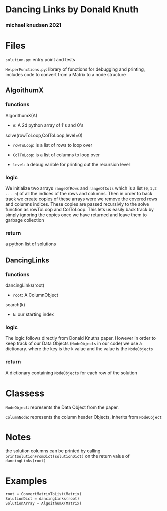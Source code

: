 
# Dancing Links by Donald Knuth
### michael knudsen 2021

# Files
`solution.py`: entry point and tests

`HelperFunctions.py`: library of functions for debugging and printing, includes code to convert 
from a Matrix to a node structure

## AlgoithumX
### functions
AlgorithumX(A)

 - `A`: A 2d python array of 1's and 0's

solve(rowToLoop,ColToLoop,level=0)

 - `rowToLoop`: is a list of rows to loop over

 - `ColToLoop`: is a list of columns to loop over

 - `level`: a debug varible for printing out the recursion level

### logic
We initialize two arrays `rangeOfRows` and `rangeOfCols` which is a list (`0,1,2 ... n`) of all 
the indices of the rows and columns. Then in order to back track we create copies of these arrays
were we remove the covered rows and columns indices. These copies are passed recursivly to 
the solve function as rowToLoop and ColToLoop. This lets us easily back track by simply ignoring
the copies once we have returned and leave them to garbage collection

### return 
a python list of solutions

## DancingLinks
### functions
dancingLinks(root)

 - `root`: A ColumnObject

search(k)

 - `k`: our starting index


### logic
The logic follows directly from Donald Knuths paper. However in order to keep track of 
our Data Objects (`NodeObjects` in our code) we use a dictionary. where the key is the `k` value
and the value is the `NodeObjects`

### return 
A dictionary containing `NodeObjects` for each row of the solution

# Classess

`NodeObject`: represents the Data Object from the paper. 

`ColumnNode`: represents the column header Objects, inherits from `NodeObject`

# Notes
the solution columns can be printed by calling `printSolutionFromDict(solutionDict)`
on the return value of `dancingLinks(root)` 

# Examples 

```Python
root = ConvertMatrixToList(Matrix)
SolutionDict = dancingLinks(root)
SolutionArray = AlgoithumX(Matrix)
```
